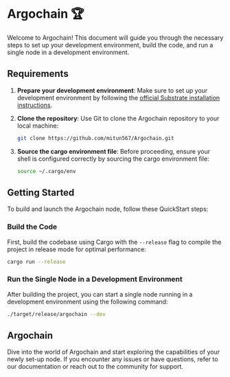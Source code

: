# Argochain 🏆

Welcome to Argochain! This document will guide you through the necessary steps to set up your development environment, build the code, and run a single node in a development environment.

## Requirements


1. **Prepare your development environment**: Make sure to set up your development environment by following the [official Substrate installation instructions](https://docs.substrate.io/install/).

2. **Clone the repository**:
   Use Git to clone the Argochain repository to your local machine:
   ```bash
   git clone https://github.com/mitun567/Argochain.git
   ```

3. **Source the cargo environment file**:
   Before proceeding, ensure your shell is configured correctly by sourcing the cargo environment file:
   ```bash
   source ~/.cargo/env
   ```

## Getting Started

To build and launch the Argochain node, follow these QuickStart steps:

### Build the Code

First, build the codebase using Cargo with the `--release` flag to compile the project in release mode for optimal performance:
```bash
cargo run --release
```

### Run the Single Node in a Development Environment

After building the project, you can start a single node running in a development environment using the following command:
```bash
./target/release/argochain --dev
```

## Argochain

Dive into the world of Argochain and start exploring the capabilities of your newly set-up node. If you encounter any issues or have questions, refer to our documentation or reach out to the community for support.
